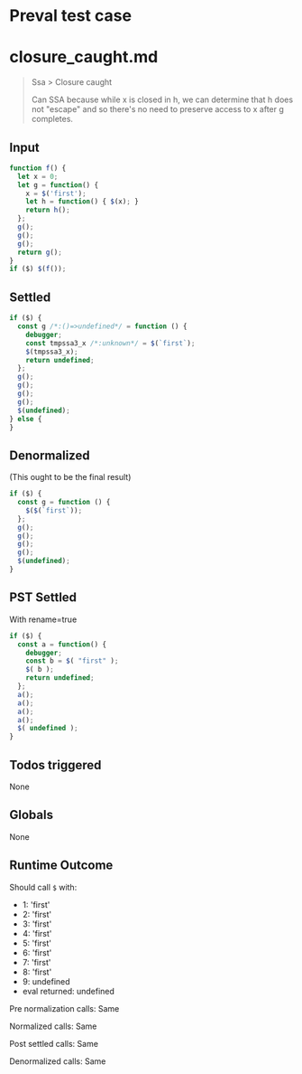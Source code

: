 # Preval test case

# closure_caught.md

> Ssa > Closure caught
>
> Can SSA because while x is closed in h, we can determine that h does not "escape" and so there's no need to preserve access to x after g completes.

## Input

`````js filename=intro
function f() {
  let x = 0;
  let g = function() {
    x = $('first');
    let h = function() { $(x); }
    return h();
  };
  g();
  g();
  g();
  return g();
}
if ($) $(f());
`````


## Settled


`````js filename=intro
if ($) {
  const g /*:()=>undefined*/ = function () {
    debugger;
    const tmpssa3_x /*:unknown*/ = $(`first`);
    $(tmpssa3_x);
    return undefined;
  };
  g();
  g();
  g();
  g();
  $(undefined);
} else {
}
`````


## Denormalized
(This ought to be the final result)

`````js filename=intro
if ($) {
  const g = function () {
    $($(`first`));
  };
  g();
  g();
  g();
  g();
  $(undefined);
}
`````


## PST Settled
With rename=true

`````js filename=intro
if ($) {
  const a = function() {
    debugger;
    const b = $( "first" );
    $( b );
    return undefined;
  };
  a();
  a();
  a();
  a();
  $( undefined );
}
`````


## Todos triggered


None


## Globals


None


## Runtime Outcome


Should call `$` with:
 - 1: 'first'
 - 2: 'first'
 - 3: 'first'
 - 4: 'first'
 - 5: 'first'
 - 6: 'first'
 - 7: 'first'
 - 8: 'first'
 - 9: undefined
 - eval returned: undefined

Pre normalization calls: Same

Normalized calls: Same

Post settled calls: Same

Denormalized calls: Same
